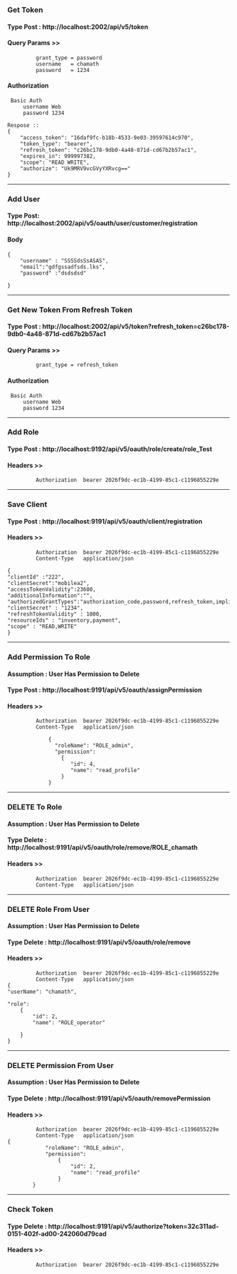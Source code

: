 ### Get Token
#### Type Post : http://localhost:2002/api/v5/token
#### Query Params >> 
             grant_type = password
             username   = chamath
             password   = 1234
#### Authorization 
     Basic Auth 
         username Web
         password 1234

    Respose ::  
    {
        "access_token": "16daf9fc-b18b-4533-9e03-39597614c970",
        "token_type": "bearer",
        "refresh_token": "c26bc178-9db0-4a48-871d-cd67b2b57ac1",
        "expires_in": 999997382,
        "scope": "READ WRITE",
        "authorize": "Uk9MRV9vcGVyYXRvcg=="
    }
------------
### Add User
#### Type Post: http://localhost:2002/api/v5/oauth/user/customer/registration
#### Body

	{
		"username" : "SSSSdsSsASAS",
		"email":"gdfgssadfsds.lks",
		"password" :"dsdsdsd"

	}
	

------------
### Get New Token From Refresh Token
#### Type Post : http://localhost:2002/api/v5/token?refresh_token=c26bc178-9db0-4a48-871d-cd67b2b57ac1
#### Query Params >>
             grant_type = refresh_token
#### Authorization
     Basic Auth 
         username Web
         password 1234

------------
### Add Role 
#### Type Post : http://localhost:9192/api/v5/oauth/role/create/role_Test
#### Headers >>
             Authorization  bearer 2026f9dc-ec1b-4199-85c1-c1196855229e
------------
### Save Client 
#### Type Post : http://localhost:9191/api/v5/oauth/client/registration
#### Headers >>
             Authorization  bearer 2026f9dc-ec1b-4199-85c1-c1196855229e
             Content-Type   application/json

    {
	"clientId" :"222",
	"clientSecret":"mobilea2",
	"accessTokenValidity":23600,
	"additionalInformation":"",
	"authorizedGrantTypes":"authorization_code,password,refresh_token,implicit",
	"clientSecret" : "1234",
	"refreshTokenValidity" : 1000,
	"resourceIds" : "inventory,payment",
	"scope" : "READ,WRITE"
    }
------------
### Add Permission To Role
#### Assumption : User Has Permission to Delete
#### Type Post : http://localhost:9191/api/v5/oauth/assignPermission
#### Headers >>
             Authorization  bearer 2026f9dc-ec1b-4199-85c1-c1196855229e
             Content-Type   application/json

                 {
				   "roleName": "ROLE_admin",
				   "permission": 
					 {
						"id": 4,
						"name": "read_profile"
					 }					
                 }
	
	
------------
### DELETE To Role
#### Assumption : User Has Permission to Delete
#### Type Delete : http://localhost:9191/api/v5/oauth/role/remove/ROLE_chamath
#### Headers >>
             Authorization  bearer 2026f9dc-ec1b-4199-85c1-c1196855229e
             Content-Type   application/json
------------
### DELETE Role From User
#### Assumption : User Has Permission to Delete
#### Type Delete : http://localhost:9191/api/v5/oauth/role/remove
#### Headers >>
             Authorization  bearer 2026f9dc-ec1b-4199-85c1-c1196855229e
             Content-Type   application/json
	{
	"userName": "chamath",
	
	"role": 
		{
			"id": 2,
			"name": "ROLE_operator"
			
		}
    }
	
------------
### DELETE Permission From User
#### Assumption : User Has Permission to Delete
#### Type Delete : http://localhost:9191/api/v5/oauth/removePermission
#### Headers >>
             Authorization  bearer 2026f9dc-ec1b-4199-85c1-c1196855229e
             Content-Type   application/json
	{
				"roleName": "ROLE_admin",
				"permission": 
					{
						"id": 2,
						"name": "read_profile"
					}					
			}
	
	
	
------------
### Check Token
#### Type Delete : http://localhost:9191/api/v5/authorize?token=32c311ad-0151-402f-ad00-242060d79cad
#### Headers >>
             Authorization  bearer 2026f9dc-ec1b-4199-85c1-c1196855229e

	
	